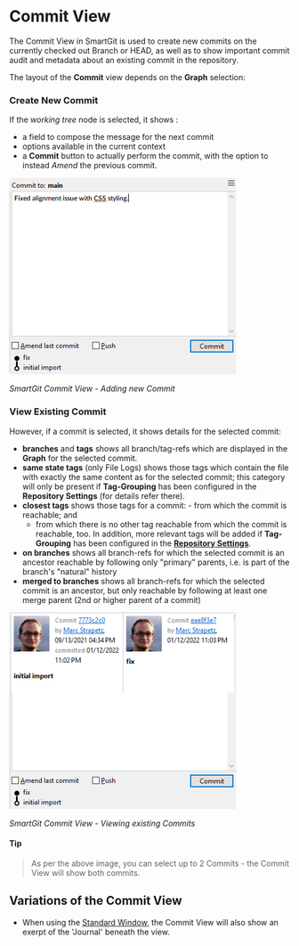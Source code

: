 # Commit View

The Commit View in SmartGit is used to create new commits on the currently checked out Branch or HEAD, as well as to show important commit audit and metadata about an existing commit in the repository.

The layout of the **Commit** view depends on the **Graph** selection:

### Create New Commit

If the *working tree* node is selected, it shows :

- a field to compose the message for the next commit
- options available in the current context
- a **Commit** button to actually perform the commit, with the option to instead *Amend* the previous commit.

![SmartGit Commit View - Adding a new Commit](../images/Commit-View-Add-Commit.png)

*SmartGit Commit View - Adding new Commit*

### View Existing Commit

However, if a commit is selected, it shows details for the selected commit:

- **branches** and **tags** shows all branch/tag-refs which are displayed in the **Graph** for the selected commit.
- **same state tags** (only File Logs) shows those tags which contain the file with exactly the same content as for the selected commit; this category will only be present if **Tag-Grouping** has been configured in the **Repository Settings** (for details refer there).
- **closest tags** shows those tags for a commit: - from which the commit is reachable; and
    - from which there is no other tag reachable from which the commit is reachable, too. In addition, more relevant tags will be added if **Tag-Grouping** has been configured in the [**Repository Settings**](Repository/Repository-Settings.md).
- **on branches** shows all branch-refs for which the selected commit is an ancestor reachable by following only "primary" parents, i.e. is part of the branch's "natural" history
- **merged to branches** shows all branch-refs for which the selected commit is an ancestor, but only reachable by following at least one merge parent (2nd or higher parent of a commit)

![SmartGit Commit View - Viewing an existing Commit](../images/Commit-View-Show-Mode.png)

*SmartGit Commit View - Viewing existing Commits*

#### Tip

> As per the above image, you can select up to 2 Commits - the Commit View will show both commits.

## Variations of the Commit View

- When using the [Standard Window](Standard-Window.md), the Commit View will also show an exerpt of the 'Journal' beneath the view.
